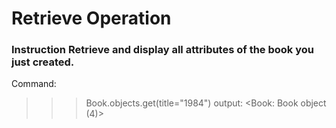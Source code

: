 # Retrieve Operation

### __Instruction__ Retrieve and display all attributes of the book you just created.

Command:
>>> Book.objects.get(title="1984")
output:
>>> <Book: Book object (4)>